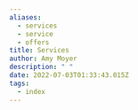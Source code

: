 ```yaml
---
aliases:
  - services
  - service
  - offers
title: Services
author: Amy Moyer
description: " "
date: 2022-07-03T01:33:43.015Z
tags:
  - index
---
```

` `